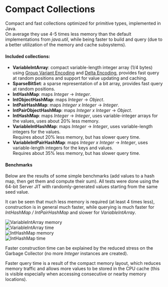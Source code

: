 Compact Collections 
===================

Compact and fast collections optimized for primitive types, implemented in Java.  
On average they use 4-5 times less memory than the default implementations from *java.util*, while being faster to build and query (due to a better utilization of the memory and cache subsystems).

#### Included collections:  

- **VariableIntArray**: compact variable-length integer array (1/4 bytes) using [Group Variant Encoding](http://www.stanford.edu/class/cs276/Jeff-Dean-compression-slides.pdf) and [Delta Encoding](http://en.wikipedia.org/wiki/Delta_encoding), provides fast query at random positions and support for value updating and caching.
- **SparseBitSet**: a sparse representation of a bit array, provides fast query at random positions.
- **IntHashMap**: maps *Integer* -> *Integer*.
- **IntObjectHashMap**: maps *Integer* -> *Object*.
- **IntPairHashMap**: maps *Integer x Integer* -> *Integer*.
- **IntPairObjectHashMap**: maps *Integer x Integer* -> *Object*.
- **IntHashMap**: maps *Integer* -> *Integer*, uses variable-integer arrays for the values, uses about 20% less memory.
- **VariableIntHashMap**: maps *Integer* -> *Integer*, uses variable-length integers for the values.  
Requires about 20% less memory, but has slower query time.
- **VariableIntPairHashMap**: maps *Integer x Integer* -> *Integer*, uses variable-length integers for the keys and values.  
Requires about 35% less memory, but has slower query time.
  
  
#### Benchmarks  
  
Below are the results of some simple benchmarks (add values to a hash map, then get them and compute their sum). All tests were done using the 64-bit Server JIT with randomly-generated values starting from the same seed value.  
  
It can be seen that much less memory is required (at least 4 times less), construction is in general much faster, while querying is much faster for *IntHashMap / IntPairHashMap* and slower for *VariableIntArray*.  

![VariableIntArray memory](http://www.gratianlup.com/documents/varint_mem.png)  
![VariableIntArray time](http://www.gratianlup.com/documents/varint_time.png)  
![IntHashMap memory](http://www.gratianlup.com/documents/inthash_mem.png)  
![IntHashMap time](http://www.gratianlup.com/documents/inthash_time.png)  
  
  
Faster construction time can be explained by the reduced stress on the Garbage Collector (no more *Integer* instances are created).  

Faster query time is a result of the compact memory layout, which reduces memory traffic and allows more values to be stored in the CPU cache (this is visible especially when accessing consecutive or nearby memory locations).  
